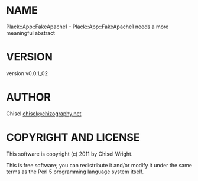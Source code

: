 # NAME

Plack::App::FakeApache1 - Plack::App::FakeApache1 needs a more meaningful abstract

# VERSION

version v0.0.1\_02

# AUTHOR

Chisel <chisel@chizography.net>

# COPYRIGHT AND LICENSE

This software is copyright (c) 2011 by Chisel Wright.

This is free software; you can redistribute it and/or modify it under
the same terms as the Perl 5 programming language system itself.
